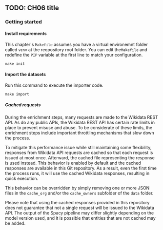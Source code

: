 ## TODO: CH06 title

### Getting started

#### Install requirements
This chapter's `Makefile` assumes you have a virtual environemnt folder called `venv` 
at the reopository root folder. You can edit the`Makefile` and redefine the `PIP` variable
at the first line to match your configuration.
```shell
make init
```

#### Import the datasets
Run this command to execute the importer code.
```shell
make import
```

##### Cached requests

During the enrichment steps, many requests are made to the Wikidata REST API. 
As do any public APIs, the Wikidata REST API has certain rate limits in place to prevent misuse and abuse. 
To be considerate of these limits, the enrichment steps include important throttling mechanisms that slow down the process.

To mitigate this performance issue while still maintaining some flexibility, responses from Wikidata API requests are cached 
so that each request is issued at most once. 
Afterward, the cached file representing the response is used instead. 
This behavior is enabled by default and the cached responses are available in this Git repository. 
As a result, even the first time the process runs, it will use the cached Wikidata responses, resulting in quick execution.

This behavior can be overridden by simply removing one or more JSON files in the `cache_org` and/or the `cache_owners` 
subfolder of the `data` folder.

Please note that using the cached responses provided in this repository does not guarantee that not a single request will 
be issued to the Wikidata API. 
The output of the Spacy pipeline may differ slightly depending on the model version used, 
and it is possible that entities that are not cached may be added.